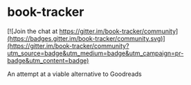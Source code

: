 # book-tracker

[![Join the chat at https://gitter.im/book-tracker/community](https://badges.gitter.im/book-tracker/community.svg)](https://gitter.im/book-tracker/community?utm_source=badge&utm_medium=badge&utm_campaign=pr-badge&utm_content=badge)

An attempt at a viable alternative to Goodreads